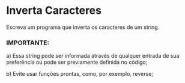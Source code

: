 
# Inverta Caracteres

Escreva um programa que inverta os caracteres de um string.

### IMPORTANTE:
a) Essa string pode ser informada através de qualquer entrada de sua preferência ou pode ser previamente definida no código;

b) Evite usar funções prontas, como, por exemplo, reverse;

